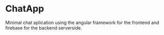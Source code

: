 # ChatApp
Minimal chat aplication using the angular framework for the frontend and firebase for the backend serverside.
